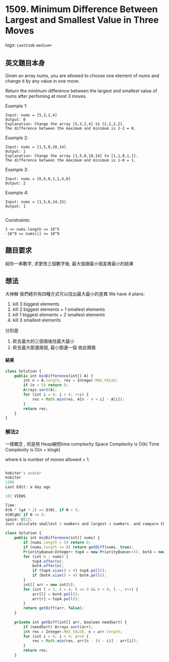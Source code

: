 # 1509. Minimum Difference Between Largest and Smallest Value in Three Moves
###### tags: `LeetCode` `medium+`

## 英文題目本身
Given an array nums, you are allowed to choose one element of nums and change it by any value in one move.

Return the minimum difference between the largest and smallest value of nums after perfoming at most 3 moves.

Example 1:
```
Input: nums = [5,3,2,4]
Output: 0
Explanation: Change the array [5,3,2,4] to [2,2,2,2].
The difference between the maximum and minimum is 2-2 = 0.
```
Example 2:
```
Input: nums = [1,5,0,10,14]
Output: 1
Explanation: Change the array [1,5,0,10,14] to [1,1,0,1,1]. 
The difference between the maximum and minimum is 1-0 = 1.
```
Example 3:
```
Input: nums = [6,6,0,1,1,4,6]
Output: 2
```
Example 4:
```
Input: nums = [1,5,6,14,15]
Output: 1
 
 ```
Constraints:
```
1 <= nums.length <= 10^5
-10^9 <= nums[i] <= 10^9
```
## 題目要求
給你一串數字, 求更改三個數字後, 最大值跟最小值差異最小的結果
## 想法
大神解
我們總共有四種方式可以找出最大最小的差異
We have 4 plans:
1. kill 3 biggest elements
2. kill 2 biggest elements + 1 smallest elements
3. kill 1 biggest elements + 2 smallest elements
4. kill 3 smallest elements

分別是
1. 砍去最大的三個值後找最大最小
2. 砍去最大那邊兩個, 最小那邊一個
依此類推
#### 結果
```javascript
class Solution {
    public int minDifference(int[] A) {
        int n = A.length, res = Integer.MAX_VALUE;
        if (n < 5) return 0;
        Arrays.sort(A);
        for (int i = 0; i < 4; ++i) {
            res = Math.min(res, A[n - 4 + i] - A[i]);
        }
        return res;
    }
}
```

### 解法2
一樣概念 , 但是用 Heap縮短time complexity
Space Complexity is O(k)
Time Complexity is O(n + klogk)

where k is number of moves allowed + 1.
```javascript

hobiter's avatar
hobiter
1206
Last Edit: a day ago

102 VIEWS

Time:
O(N * lg4 * 2) == O(N), if N > 8;
O(NlgN) if N <= 8;
space: O(1);
Just calculate smallest 4 numbers and largest 4 numbers, and compare the differences (see getDiff for detail.

class Solution {
    public int minDifference(int[] nums) {
        if (nums.length < 5) return 0;
        if (nums.length <= 8) return getDiff(nums, true);
        PriorityQueue<Integer> top4 = new PriorityQueue<>(), bot4 = new PriorityQueue<>((a, b) -> b - a);
        for (int n : nums) {
            top4.offer(n);
            bot4.offer(n);
            if (top4.size() > 4) top4.poll();
            if (bot4.size() > 4) bot4.poll();
        }
        int[] arr = new int[8];
        for (int l = 3, r = 4; l >= 0 && r < 8; l--, r++) {
            arr[l] = bot4.poll();
            arr[r] = top4.poll();
        } 
        return getDiff(arr, false);
    }
    
    private int getDiff(int[] arr, boolean needSort) {
        if (needSort) Arrays.sort(arr);
        int res = Integer.MAX_VALUE, n = arr.length;
        for (int i = 0; i < 4; i++) {
            res = Math.min(res, arr[n - (4 - i)] - arr[i]);
        }
        return res;
    }
```